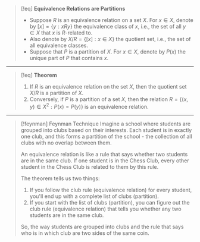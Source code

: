 >[!eq] **Equivalence Relations are Partitions**
> - Suppose $R$ is an equivalence relation on a set $X$. For $x \in X$, denote by $[x] = \{y : xRy\}$ the equivalence class of $x$, i.e., the set of all $y \in X$ that $x$ is $R$-related to.
> - Also denote by $X/R = \{[x] : x \in X\}$ the quotient set, i.e., the set of all equivalence classes.
> - Suppose that $P$ is a partition of $X$. For $x \in X$, denote by $P(x)$ the unique part of $P$ that contains $x$.

____

>[!eq] **Theorem**
> 1. If $R$ is an equivalence relation on the set $X$, then the quotient set $X/R$ is a partition of $X$.
> 2. Conversely, if $P$ is a partition of a set $X$, then the relation $R = \{(x, y) \in X^2 : P(x) = P(y)\}$ is an equivalence relation.

___

>[!feynman] Feynman Technique
>Imagine a school where students are grouped into clubs based on their interests. Each student is in exactly one club, and this forms a partition of the school - the collection of all clubs with no overlap between them.
>
>An equivalence relation is like a rule that says whether two students are in the same club. If one student is in the Chess Club, every other student in the Chess Club is related to them by this rule.
>
>The theorem tells us two things:
>1. If you follow the club rule (equivalence relation) for every student, you'll end up with a complete list of clubs (partition).
>2. If you start with the list of clubs (partition), you can figure out the club rule (equivalence relation) that tells you whether any two students are in the same club.
>
>So, the way students are grouped into clubs and the rule that says who is in which club are two sides of the same coin.

